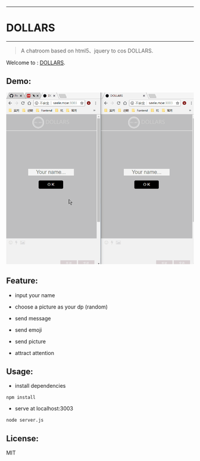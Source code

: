 
---
# DOLLARS
-------------

> A chatroom based on html5、jquery to cos DOLLARS.

Welcome to : [DOLLARS](http://seele.moe:3003).

## Demo:  

![](./image/1.gif)

## Feature:
- input your name

- choose a picture as your dp (random)

- send message

- send emoji

- send picture

- attract attention

## Usage:
- install dependencies
``` 
npm install 
```
- serve at localhost:3003
``` 
node server.js 
```

## License:
MIT 
